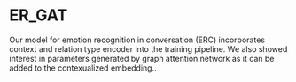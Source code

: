 # ER_GAT
Our model for emotion recognition in conversation (ERC) incorporates context and relation type encoder into the training pipeline. We also showed interest in parameters generated by graph attention network as it can be added to the contexualized embedding..
